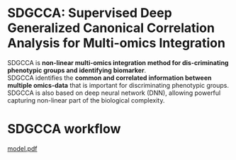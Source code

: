 # SDGCCA: Supervised Deep Generalized Canonical Correlation Analysis for Multi-omics Integration

SDGCCA is **non-linear multi-omics integration method for dis-criminating phenotypic groups and identifying biomarker**. <br/>
SDGCCA identifies the **common and correlated information between multiple omics-data** that is important for discriminating phenotypic groups. <br/>
SDGCCA is also based on deep neural network (DNN), allowing powerful capturing non-linear part of the biological complexity.

# SDGCCA workflow
[model.pdf](https://github.com/SehwanMoon/SDGCCA/files/11025029/model.pdf)
